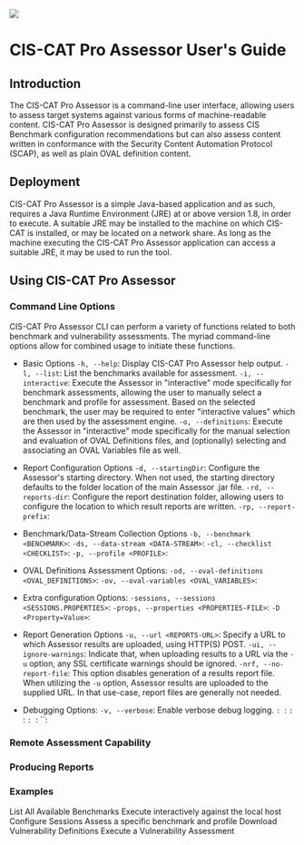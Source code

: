 ![](http://i.imgur.com/5yZfZi5.jpg)

# CIS-CAT Pro Assessor User's Guide #

## Introduction ##
The CIS-CAT Pro Assessor is a command-line user interface, allowing users to assess target systems against various forms of machine-readable content.  CIS-CAT Pro Assessor is designed primarily to assess CIS Benchmark configuration recommendations but can also assess content written in conformance with the Security Content Automation Protocol (SCAP), as well as plain OVAL definition content.

## Deployment ##
CIS-CAT Pro Assessor is a simple Java-based application and as such, requires a Java Runtime Environment (JRE) at or above version 1.8, in order to execute.  A suitable JRE may be installed to the machine on which CIS-CAT is installed, or may be located on a network share.  As long as the machine executing the CIS-CAT Pro Assessor application can access a suitable JRE, it may be used to run the tool.

## Using CIS-CAT Pro Assessor ##

### Command Line Options ###
CIS-CAT Pro Assessor CLI can perform a variety of functions related to both benchmark and vulnerability assessments.  The myriad command-line options allow for combined usage to initiate these functions.

- Basic Options
`-h, --help`: Display CIS-CAT Pro Assessor help output.
`-l, --list`: List the benchmarks available for assessment.
`-i, --interactive`: Execute the Assessor in "interactive" mode specifically for benchmark assessments, allowing the user to manually select a benchmark and profile for assessment.  Based on the selected benchmark, the user may be required to enter "interactive values" which are then used by the assessment engine.
`-o, --definitions`: Execute the Assessor in "interactive" mode specifically for the manual selection and evaluation of OVAL Definitions files, and (optionally) selecting and associating an OVAL Variables file as well.

- Report Configuration Options
`-d, --startingDir`:  Configure the Assessor's starting directory.  When not used, the starting directory defaults to the folder location of the main Assessor .jar file.
`-rd, --reports-dir`: Configure the report destination folder, allowing users to configure the location to which result reports are written.
`-rp, --report-prefix`: 

- Benchmark/Data-Stream Collection Options
`-b, --benchmark <BENCHMARK>`:
`-ds, --data-stream <DATA-STREAM>`:
`-cl, --checklist <CHECKLIST>`:
`-p, --profile <PROFILE>`:

- OVAL Definitions Assessment Options:
`-od, --oval-definitions <OVAL_DEFINITIONS>`:
`-ov, --oval-variables <OVAL_VARIABLES>`:

- Extra configuration Options:
`-sessions, --sessions <SESSIONS.PROPERTIES>`:
`-props, --properties <PROPERTIES-FILE>`:
`-D <Property=Value>`:

- Report Generation Options
`-u, --url <REPORTS-URL>`: Specify a URL to which Assessor results are uploaded, using HTTP(S) POST.
`-ui, --ignore-warnings`:  Indicate that, when uploading results to a URL via the `-u` option, any SSL certificate warnings should be ignored.
`-nrf, --no-report-file`: This option disables generation of a results report file.  When utilizing the `-u` option, Assessor results are uploaded to the supplied URL.  In that use-case, report files are generally not needed.  

- Debugging Options:
`-v, --verbose`: Enable verbose debug logging.
``:
``:
``:
``:
``:
``:
``:

### Remote Assessment Capability ####

### Producing Reports ###

### Examples ###
List All Available Benchmarks
Execute interactively against the local host
Configure Sessions
Assess a specific benchmark and profile
Download Vulnerability Definitions
Execute a Vulnerability Assessment


